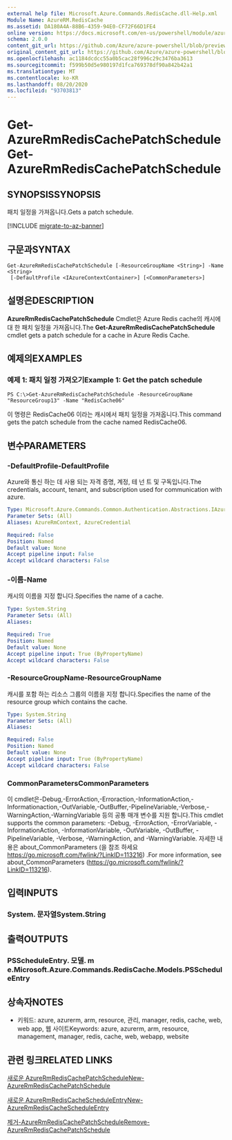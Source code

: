 ```yaml
---
external help file: Microsoft.Azure.Commands.RedisCache.dll-Help.xml
Module Name: AzureRM.RedisCache
ms.assetid: DA180A4A-88B6-4359-94E0-CF72F66D1FE4
online version: https://docs.microsoft.com/en-us/powershell/module/azurerm.rediscache/get-azurermrediscachepatchschedule
schema: 2.0.0
content_git_url: https://github.com/Azure/azure-powershell/blob/preview/src/ResourceManager/RedisCache/Commands.RedisCache/help/Get-AzureRmRedisCachePatchSchedule.md
original_content_git_url: https://github.com/Azure/azure-powershell/blob/preview/src/ResourceManager/RedisCache/Commands.RedisCache/help/Get-AzureRmRedisCachePatchSchedule.md
ms.openlocfilehash: ac1184dcdcc55a0b5cac28f996c29c3476ba3613
ms.sourcegitcommit: f599b50d5e980197d1fca769378df90a842b42a1
ms.translationtype: MT
ms.contentlocale: ko-KR
ms.lasthandoff: 08/20/2020
ms.locfileid: "93703813"
---
```

# <span data-ttu-id="2c993-101">Get-AzureRmRedisCachePatchSchedule</span><span class="sxs-lookup"><span data-stu-id="2c993-101">Get-AzureRmRedisCachePatchSchedule</span></span>

## <span data-ttu-id="2c993-102">SYNOPSIS</span><span class="sxs-lookup"><span data-stu-id="2c993-102">SYNOPSIS</span></span>
<span data-ttu-id="2c993-103">패치 일정을 가져옵니다.</span><span class="sxs-lookup"><span data-stu-id="2c993-103">Gets a patch schedule.</span></span>

[!INCLUDE [migrate-to-az-banner](../../includes/migrate-to-az-banner.md)]

## <span data-ttu-id="2c993-104">구문과</span><span class="sxs-lookup"><span data-stu-id="2c993-104">SYNTAX</span></span>

```
Get-AzureRmRedisCachePatchSchedule [-ResourceGroupName <String>] -Name <String>
 [-DefaultProfile <IAzureContextContainer>] [<CommonParameters>]
```

## <span data-ttu-id="2c993-105">설명은</span><span class="sxs-lookup"><span data-stu-id="2c993-105">DESCRIPTION</span></span>
<span data-ttu-id="2c993-106">**AzureRmRedisCachePatchSchedule** Cmdlet은 Azure Redis cache의 캐시에 대 한 패치 일정을 가져옵니다.</span><span class="sxs-lookup"><span data-stu-id="2c993-106">The **Get-AzureRmRedisCachePatchSchedule** cmdlet gets a patch schedule for a cache in Azure Redis Cache.</span></span>

## <span data-ttu-id="2c993-107">예제의</span><span class="sxs-lookup"><span data-stu-id="2c993-107">EXAMPLES</span></span>

### <span data-ttu-id="2c993-108">예제 1: 패치 일정 가져오기</span><span class="sxs-lookup"><span data-stu-id="2c993-108">Example 1: Get the patch schedule</span></span>
```
PS C:\>Get-AzureRmRedisCachePatchSchedule -ResourceGroupName "ResourceGroup13" -Name "RedisCache06"
```

<span data-ttu-id="2c993-109">이 명령은 RedisCache06 이라는 캐시에서 패치 일정을 가져옵니다.</span><span class="sxs-lookup"><span data-stu-id="2c993-109">This command gets the patch schedule from the cache named RedisCache06.</span></span>

## <span data-ttu-id="2c993-110">변수</span><span class="sxs-lookup"><span data-stu-id="2c993-110">PARAMETERS</span></span>

### <span data-ttu-id="2c993-111">-DefaultProfile</span><span class="sxs-lookup"><span data-stu-id="2c993-111">-DefaultProfile</span></span>
<span data-ttu-id="2c993-112">Azure와 통신 하는 데 사용 되는 자격 증명, 계정, 테 넌 트 및 구독입니다.</span><span class="sxs-lookup"><span data-stu-id="2c993-112">The credentials, account, tenant, and subscription used for communication with azure.</span></span>

```yaml
Type: Microsoft.Azure.Commands.Common.Authentication.Abstractions.IAzureContextContainer
Parameter Sets: (All)
Aliases: AzureRmContext, AzureCredential

Required: False
Position: Named
Default value: None
Accept pipeline input: False
Accept wildcard characters: False
```

### <span data-ttu-id="2c993-113">-이름</span><span class="sxs-lookup"><span data-stu-id="2c993-113">-Name</span></span>
<span data-ttu-id="2c993-114">캐시의 이름을 지정 합니다.</span><span class="sxs-lookup"><span data-stu-id="2c993-114">Specifies the name of a cache.</span></span>

```yaml
Type: System.String
Parameter Sets: (All)
Aliases:

Required: True
Position: Named
Default value: None
Accept pipeline input: True (ByPropertyName)
Accept wildcard characters: False
```

### <span data-ttu-id="2c993-115">-ResourceGroupName</span><span class="sxs-lookup"><span data-stu-id="2c993-115">-ResourceGroupName</span></span>
<span data-ttu-id="2c993-116">캐시를 포함 하는 리소스 그룹의 이름을 지정 합니다.</span><span class="sxs-lookup"><span data-stu-id="2c993-116">Specifies the name of the resource group which contains the cache.</span></span>

```yaml
Type: System.String
Parameter Sets: (All)
Aliases:

Required: False
Position: Named
Default value: None
Accept pipeline input: True (ByPropertyName)
Accept wildcard characters: False
```

### <span data-ttu-id="2c993-117">CommonParameters</span><span class="sxs-lookup"><span data-stu-id="2c993-117">CommonParameters</span></span>
<span data-ttu-id="2c993-118">이 cmdlet은-Debug,-ErrorAction,-Erroraction,-InformationAction,-Informationaction,-OutVariable,-OutBuffer,-PipelineVariable,-Verbose,-WarningAction,-WarningVariable 등의 공통 매개 변수를 지원 합니다.</span><span class="sxs-lookup"><span data-stu-id="2c993-118">This cmdlet supports the common parameters: -Debug, -ErrorAction, -ErrorVariable, -InformationAction, -InformationVariable, -OutVariable, -OutBuffer, -PipelineVariable, -Verbose, -WarningAction, and -WarningVariable.</span></span> <span data-ttu-id="2c993-119">자세한 내용은 about_CommonParameters (을 참조 하세요 https://go.microsoft.com/fwlink/?LinkID=113216) .</span><span class="sxs-lookup"><span data-stu-id="2c993-119">For more information, see about_CommonParameters (https://go.microsoft.com/fwlink/?LinkID=113216).</span></span>

## <span data-ttu-id="2c993-120">입력</span><span class="sxs-lookup"><span data-stu-id="2c993-120">INPUTS</span></span>

### <span data-ttu-id="2c993-121">System. 문자열</span><span class="sxs-lookup"><span data-stu-id="2c993-121">System.String</span></span>

## <span data-ttu-id="2c993-122">출력</span><span class="sxs-lookup"><span data-stu-id="2c993-122">OUTPUTS</span></span>

### <span data-ttu-id="2c993-123">PSScheduleEntry. 모델. m e.</span><span class="sxs-lookup"><span data-stu-id="2c993-123">Microsoft.Azure.Commands.RedisCache.Models.PSScheduleEntry</span></span>

## <span data-ttu-id="2c993-124">상속자</span><span class="sxs-lookup"><span data-stu-id="2c993-124">NOTES</span></span>
* <span data-ttu-id="2c993-125">키워드: azure, azurerm, arm, resource, 관리, manager, redis, cache, web, web app, 웹 사이트</span><span class="sxs-lookup"><span data-stu-id="2c993-125">Keywords: azure, azurerm, arm, resource, management, manager, redis, cache, web, webapp, website</span></span>

## <span data-ttu-id="2c993-126">관련 링크</span><span class="sxs-lookup"><span data-stu-id="2c993-126">RELATED LINKS</span></span>

[<span data-ttu-id="2c993-127">새로운 AzureRmRedisCachePatchSchedule</span><span class="sxs-lookup"><span data-stu-id="2c993-127">New-AzureRmRedisCachePatchSchedule</span></span>](./New-AzureRmRedisCachePatchSchedule.md)

[<span data-ttu-id="2c993-128">새로운 AzureRmRedisCacheScheduleEntry</span><span class="sxs-lookup"><span data-stu-id="2c993-128">New-AzureRmRedisCacheScheduleEntry</span></span>](./New-AzureRmRedisCacheScheduleEntry.md)

[<span data-ttu-id="2c993-129">제거-AzureRmRedisCachePatchSchedule</span><span class="sxs-lookup"><span data-stu-id="2c993-129">Remove-AzureRmRedisCachePatchSchedule</span></span>](./Remove-AzureRmRedisCachePatchSchedule.md)



